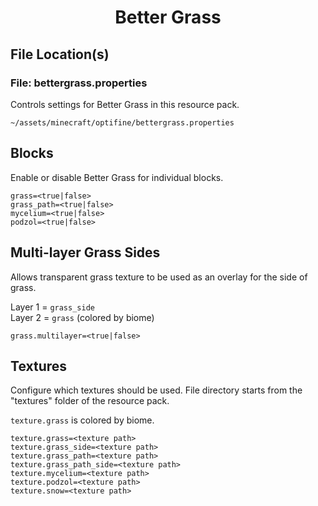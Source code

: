 <div align="center">
<h1>Better Grass</h1>
</div>

## File Location(s)

### File: bettergrass.properties
Controls settings for Better Grass in this resource pack.
```
~/assets/minecraft/optifine/bettergrass.properties
```

## Blocks
Enable or disable Better Grass for individual blocks.

```properties
grass=<true|false>
grass_path=<true|false>
mycelium=<true|false>
podzol=<true|false>
```

## Multi-layer Grass Sides
Allows transparent grass texture to be used as an overlay for the side of grass.

Layer 1 = `grass_side`   
Layer 2 = `grass` (colored by biome)

```properties
grass.multilayer=<true|false>
```

## Textures
Configure which textures should be used. File directory starts from the "textures" folder of the resource pack.

`texture.grass` is colored by biome.

```properties
texture.grass=<texture path>
texture.grass_side=<texture path>
texture.grass_path=<texture path>
texture.grass_path_side=<texture path>
texture.mycelium=<texture path>
texture.podzol=<texture path>
texture.snow=<texture path>
```
